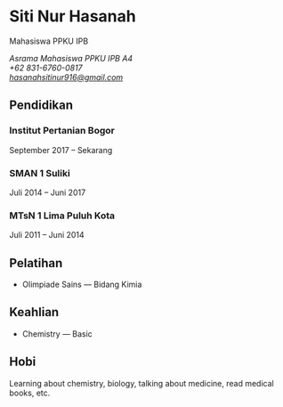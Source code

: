 # Siti Nur Hasanah
Mahasiswa PPKU IPB

*Asrama Mahasiswa PPKU IPB A4\
+62 831-6760-0817\
hasanahsitinur916@gmail.com*

## Pendidikan
### Institut Pertanian Bogor
September 2017 – Sekarang

### SMAN 1 Suliki
Juli 2014 – Juni 2017

### MTsN 1 Lima Puluh Kota
Juli 2011 – Juni 2014

## Pelatihan
- Olimpiade Sains — Bidang Kimia

## Keahlian
- Chemistry — Basic

## Hobi
Learning about chemistry, biology, talking about medicine, read medical books, etc.
